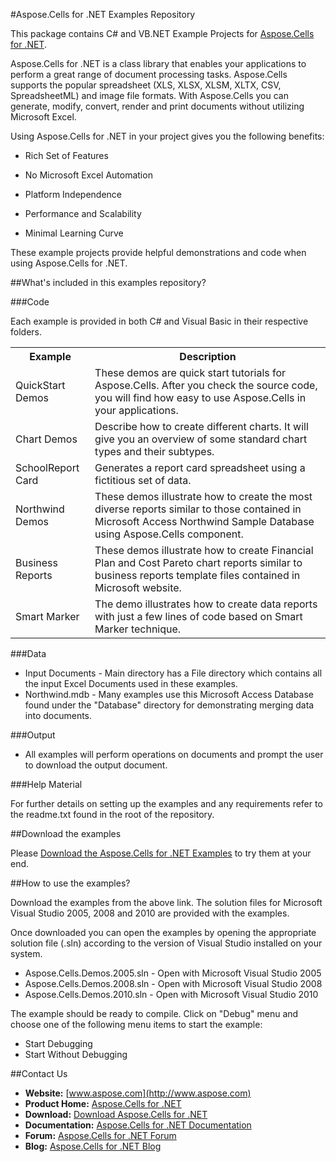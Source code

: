 #Aspose.Cells for .NET Examples Repository

This package contains C# and VB.NET Example Projects for [Aspose.Cells for .NET](http://www.aspose.com/categories/.net-components/aspose.cells-for-.net/default.aspx).

Aspose.Cells for .NET is a class library that enables your applications to perform a great range of document processing tasks. Aspose.Cells supports the popular spreadsheet (XLS, XLSX, XLSM, XLTX, CSV, SpreadsheetML) and image file formats. With Aspose.Cells you can generate, modify, convert, render and print documents without utilizing Microsoft Excel.

Using Aspose.Cells for .NET in your project gives you the following benefits:

+ Rich Set of Features

+ No Microsoft Excel Automation

+ Platform Independence

+ Performance and Scalability

+ Minimal Learning Curve

These example projects provide helpful demonstrations and code when using Aspose.Cells for .NET.

##What's included in this examples repository?

###Code

Each example is provided in both C# and Visual Basic in their respective folders.

<table>
  <tr><th>Example<th>Description</th></tr>
  <tr><td>QuickStart Demos</td><td>These demos are quick start tutorials for Aspose.Cells. After you check the source code, you will find how easy to use Aspose.Cells in your applications.</td></tr>
  <tr><td>Chart Demos</td><td>Describe how to create different charts. It will give you an overview of some standard chart types and their subtypes.</td></tr>
  <tr><td>SchoolReport Card</td><td>Generates a report card spreadsheet using a fictitious set of data.</td></tr>
  <tr><td>Northwind Demos</td><td>These demos illustrate how to create the most diverse reports similar to those contained in Microsoft Access Northwind Sample Database using Aspose.Cells component.</td></tr>
  <tr><td>Business Reports</td><td>These demos illustrate how to create Financial Plan and Cost Pareto chart reports similar to business reports template files contained in Microsoft website.</td></tr>
  <tr><td>Smart Marker</td><td>The demo illustrates how to create data reports with just a few lines of code based on Smart Marker technique.</td></tr>
</table>

###Data
+ Input Documents - Main directory has a File directory which contains all the input Excel Documents used in these examples.
+ Northwind.mdb - Many examples use this Microsoft Access Database found under the "Database" directory for demonstrating merging data into documents.


###Output

+ All examples will perform operations on documents and prompt the user to download the output document.


###Help Material

For further details on setting up the examples and any requirements refer to the readme.txt found in the root of the repository.



##Download the examples

Please [Download the Aspose.Cells for .NET Examples](https://github.com/asposecells/Aspose_Cells_NET/downloads) to try them at your end.


##How to use the examples?

Download the examples from the above link. The solution files for Microsoft Visual Studio 2005, 2008 and 2010 are provided with the examples. 

Once downloaded you can open the examples by opening the appropriate solution file (.sln) according to the version of Visual Studio installed on your system.

- Aspose.Cells.Demos.2005.sln - Open with Microsoft Visual Studio 2005
- Aspose.Cells.Demos.2008.sln - Open with Microsoft Visual Studio 2008
- Aspose.Cells.Demos.2010.sln - Open with Microsoft Visual Studio 2010

The example should be ready to compile. Click on "Debug" menu and choose one of the following menu items to start the example:

- Start Debugging
- Start Without Debugging




##Contact Us

+ **Website:** [www.aspose.com](http://www.aspose.com)
+ **Product Home:** [Aspose.Cells for .NET](http://www.aspose.com/categories/.net-components/aspose.cells-for-.net/default.aspx)
+ **Download:** [Download Aspose.Cells for .NET](http://www.aspose.com/community/files/51/.net-components/aspose.cells-for-.net/default.aspx)
+ **Documentation:** [Aspose.Cells for .NET Documentation](http://www.aspose.com/documentation/.net-components/aspose.cells-for-.net/index.html)
+ **Forum:** [Aspose.Cells for .NET Forum](http://www.aspose.com/community/forums/aspose.cells-product-family/19/showforum.aspx)
+ **Blog:** [Aspose.Cells for .NET Blog](http://www.aspose.com/blogs/aspose-products/aspose-cells-product-family.html)
 




